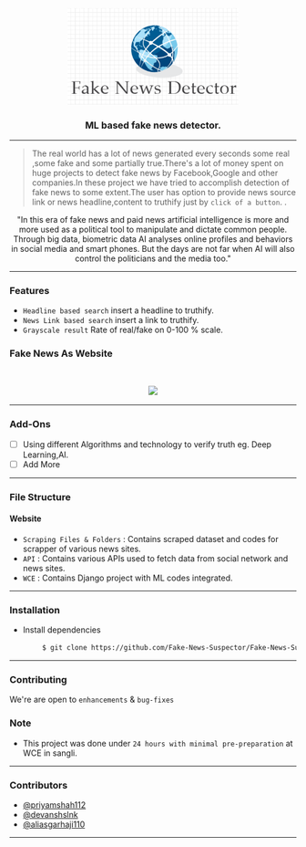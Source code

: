 <p align="center">
  <a href="" rel="noopener">
 <img width=300px src="FakeLogo.PNG" alt="FakeNews-logo"></a>
</p>

<h3 align="center">ML based fake news detector.</h3>

------------------------------------------

>The real world has a lot of news generated every seconds some real ,some fake and some partially true.There's a lot of money spent on huge projects to detect fake news by Facebook,Google and other companies.In these project we have tried to accomplish detection of fake news to some extent.The user has option to provide news source link or news headline,content to truthify just by `click of a button`.
 . 

<div align="center">
"In this era of fake news and paid news artificial intelligence is more and more used as a political tool to manipulate and dictate common people. Through big data, biometric data AI analyses online profiles and behaviors in social media and smart phones. But the days are not far when AI will also control the politicians and the media too." </div>


------------------------------------------
### Features

- `Headline based search` insert a headline to truthify.
- `News Link based search` insert a link to truthify.
- `Grayscale result` Rate of real/fake on 0-100 % scale.

<h3 > Fake News As Website </h3>
<br>
<p align="center">
<img src ="Website.gif" width = 500px>
</p>
</div>

------------------------------------------

### Add-Ons

- [ ] Using different Algorithms and technology to verify truth eg. Deep Learning,AI.
- [ ] Add More

------------------------------------------
### File Structure


#### Website

- `Scraping Files & Folders` : Contains scraped dataset and codes for scrapper of various news sites.
- `API` : Contains various APIs used to fetch data from social network and news sites. 
- `WCE` : Contains Django project with ML codes integrated.

------------------------------------------
### Installation

* Install dependencies
```sh
        $ git clone https://github.com/Fake-News-Suspector/Fake-News-Suspector.git
```
------------------------------------------
### Contributing

 We're are open to `enhancements` & `bug-fixes`

### Note
- This project was done under `24 hours with minimal pre-preparation` at WCE in sangli.
------------------------------------------
### Contributors

- [@priyamshah112](https://github.com/priyamshah112)
- [@devanshslnk](https://github.com/devanshslnk)
- [@aliasgarhaji110](https://github.com/Aliasgarhaji110)
------------------------------------------
